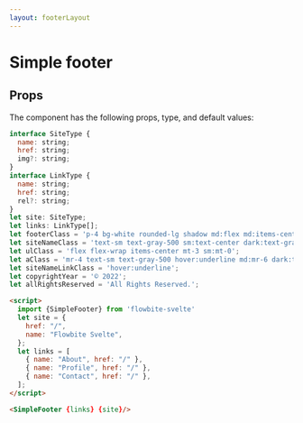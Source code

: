 ```yaml
---
layout: footerLayout
---
```


<script>
  import {SimpleFooter} from '$lib/index'
  let site = {
    href: "/",
    name: "Flowbite Svelte",
  };
  let links = [
    { name: "About", href: "/" },
    { name: "Profile", href: "/" },
    { name: "Contact", href: "/" },
  ];
</script>

<h1 class="text-3xl w-full dark:text-white py-8">Simple footer</h1>

<h2 class="text-2xl w-full dark:text-white py-8">Props</h2>

<p class="dark:text-white py-4 text-lg">The component has the following props, type, and default values:</p>

```js
interface SiteType {
  name: string;
  href: string;
  img?: string;
}
interface LinkType {
  name: string;
  href: string;
  rel?: string;
}
let site: SiteType;
let links: LinkType[];
let footerClass = 'p-4 bg-white rounded-lg shadow md:flex md:items-center md:justify-between md:p-6 dark:bg-gray-800';
let siteNameClass = 'text-sm text-gray-500 sm:text-center dark:text-gray-400';
let ulClass = 'flex flex-wrap items-center mt-3 sm:mt-0';
let aClass = 'mr-4 text-sm text-gray-500 hover:underline md:mr-6 dark:text-gray-400';
let siteNameLinkClass = 'hover:underline';
let copyrightYear = '© 2022';
let allRightsReserved = 'All Rights Reserved.';
```

<div class="rounded-xl w-full my-4 mx-auto bg-gradient-to-r bg-white dark:bg-gray-900 border border-gray-200 dark:border-gray-700 p-2 sm:p-6">
<SimpleFooter {links} {site} />
</div>

```html
<script>
  import {SimpleFooter} from 'flowbite-svelte'
  let site = {
    href: "/",
    name: "Flowbite Svelte",
  };
  let links = [
    { name: "About", href: "/" },
    { name: "Profile", href: "/" },
    { name: "Contact", href: "/" },
  ];
</script>

<SimpleFooter {links} {site}/>
```

